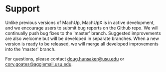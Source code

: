 # Support

Unlike previous versions of MachUp, MachUpX is in active development, and we encourage users to submit bug reports on the Github repo. We will continually push bug fixes to the 'master' branch. Suggested improvements are also welcome but will be developed in separate branches. When a new version is ready to be released, we will merge all developed improvements into the 'master' branch.

For questions, please contact doug.hunsaker@usu.edu or cory.goates@aggiemail.usu.edu.